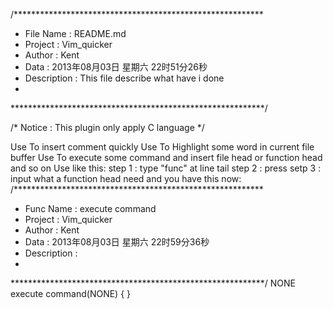 /*********************************************************
*	File Name   : README.md
*	Project     : Vim_quicker
*	Author      : Kent
*	Data        : 2013年08月03日 星期六 22时51分26秒
*	Description : This file describe what have i done
*	              
**********************************************************/

/* Notice : This plugin only apply C language */

Use <C-J> To insert comment quickly
Use <C-L> To Highlight some word in current file buffer
Use <C-K> To execute some command and insert file head or function head and so on
		Use like this:
		step 1 : type "func" at line tail
		step 2 : press <C-K>
		setp 3 : input what a function head need
and you have this now:
/*********************************************************
*	Func Name   : execute command
*	Project     : Vim_quicker
*	Author      : Kent
*	Data        : 2013年08月03日 星期六 22时59分36秒
*	Description : 
*	              
**********************************************************/
NONE execute command(NONE)
{
}
